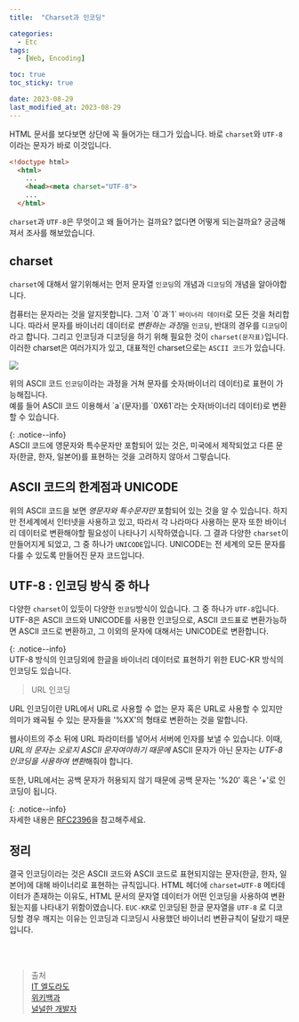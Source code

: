```yaml
---
title:  "Charset과 인코딩"

categories:
  - Etc
tags:
  - [Web, Encoding]

toc: true
toc_sticky: true

date: 2023-08-29
last_modified_at: 2023-08-29
---
```


HTML 문서를 보다보면 상단에 꼭 들어가는 태그가 있습니다. 바로 `charset`와 `UTF-8` 이라는 문자가 바로 이것입니다.

```html
<!doctype html>
  <html>
    ...
    <head><meta charset="UTF-8">
    ...
  </html>
```

`charset`과 `UTF-8`은 무엇이고 왜 들어가는 걸까요? 없다면 어떻게 되는걸까요? 궁금해져서 조사를 해보았습니다.

## charset

`charset`에 대해서 알기위해서는 먼저 문자열 `인코딩`의 개념과 `디코딩`의 개념을 알아야합니다.  

컴퓨터는 문자라는 것을 알지못합니다. 그저 \`0\`과\`1\` `바이너리 데이터`로 모든 것을 처리합니다. 따라서 문자를 바이너리 데이터로 *변환하는 과정*을 `인코딩`, 반대의 경우를 `디코딩`이라고 합니다. 그리고 인코딩과 디코딩을 하기 위해 필요한 것이 `charset(문자표)`입니다. 이러한 charset은 여러가지가 있고, 대표적인 charset으로는  `ASCII 코드`가 있습니다.

![](https://img1.daumcdn.net/thumb/R1280x0/?scode=mtistory2&fname=https%3A%2F%2Fblog.kakaocdn.net%2Fdn%2FqOPNt%2FbtrAdcY26CF%2FKsn1qKzUqEaCql1Cbk6GG0%2Fimg.png)

위의 ASCII 코드 `인코딩`이라는 과정을 거쳐 문자를 숫자(바이너리 데이터)로 표현이 가능해집니다.  
예를 들어 ASCII 코드 이용해서 \`a\`(문자)를 \`0X61\`라는 숫자(바이너리 데이터)로 변환할 수 있습니다.

{: .notice--info}  
ASCII 코드에 영문자와 특수문자만 포함되어 있는 것은, 미국에서 제작되었고 다른 문자(한글, 한자, 일본어)를 표현하는 것을 고려하지 않아서 그렇습니다.

## ASCII 코드의 한계점과 UNICODE

위의 ASCII 코드을 보면 *영문자와 특수문자만* 포함되어 있는 것을 알 수 있습니다. 하지만 전세계에서 인터넷을 사용하고 있고, 따라서 각 나라마다 사용하는 문자 또한 바이너리 데이터로 변환해야할 필요성이 나타나기 시작하였습니다. 그 결과 다양한 `charset`이 만들어지게 되었고, 그 중 하나가 `UNICODE`입니다. UNICODE는 전 세계의 모든 문자를 다룰 수 있도록 만들어진 문자 코드입니다.  

## UTF-8 : 인코딩 방식 중 하나

다양한 `charset`이 있듯이 다양한 `인코딩`방식이 있습니다. 그 중 하나가 `UTF-8`입니다. UTF-8은 ASCII 코드와 UNICODE를 사용한 인코딩으로, ASCII 코드표로 변환가능하면 ASCII 코드로 변환하고, 그 이외의 문자에 대해서는 UNICODE로 변환합니다.

{: .notice--info}  
UTF-8 방식의 인코딩외에 한글을 바이너리 데이터로 표현하기 위한 EUC-KR 방식의 인코딩도 있습니다.

> URL 인코딩

URL 인코딩이란 URL에서 URL로 사용할 수 없는 문자 혹은 URL로 사용할 수 있지만 의미가 왜곡될 수 있는 문자들을 '%XX'의 형태로 변환하는 것을 말합니다. 

웹사이트의 주소 뒤에 URL 파라미터를 넣어서 서버에 인자를 보낼 수 있습니다. 이때, *URL의 문자는 오로지 ASCII 문자여야하기 때문에* ASCII 문자가 아닌 문자는 *UTF-8 인코딩을 사용하여 변환*해줘야 합니다.

또한, URL에서는 공백 문자가 허용되지 않기 때문에 공백 문자는 '%20' 혹은 '+'로 인코딩이 됩니다.

{: .notice--info}  
자세한 내용은 [RFC2396](https://datatracker.ietf.org/doc/html/rfc2396)을 참고해주세요.

## 정리

결국 인코딩이라는 것은 ASCII 코드와 ASCII 코드로 표현되지않는 문자(한글, 한자, 일본어)에 대해 바이너리로 표현하는 규칙입니다. HTML 헤더에 `charset=UTF-8` 메타데이터가 존재하는 이유도, HTML 문서의 문자열 데이터가 어떤 인코딩을 사용하여 변환됬는지를 나타내기 위함이였습니다. `EUC-KR`로 인코딩된 한글 문자열을 `UTF-8` 로 디코딩할 경우 깨지는 이유는 인코딩과 디코딩시 사용했던 바이너리 변환규칙이 달랐기 때문입니다.

<br>
<br>

> 출처  
> [IT 엘도라도](https://it-eldorado.tistory.com/143)  
> [위키백과](https://ko.wikipedia.org/wiki/UTF-8)  
> [널널한 개발자](https://www.youtube.com/watch?v=6hvJr0-adtg&ab_channel=%EB%84%90%EB%84%90%ED%95%9C%EA%B0%9C%EB%B0%9C%EC%9E%90TV)
